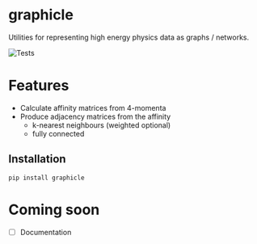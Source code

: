 # graphicle
Utilities for representing high energy physics data as graphs / networks.

![Tests](https://github.com/jacanchaplais/graphicle/actions/workflows/tests.yml/badge.svg)

# Features
- Calculate affinity matrices from 4-momenta
- Produce adjacency matrices from the affinity
  - k-nearest neighbours (weighted optional)
  - fully connected

## Installation
```
pip install graphicle
```

# Coming soon
- [ ] Documentation
